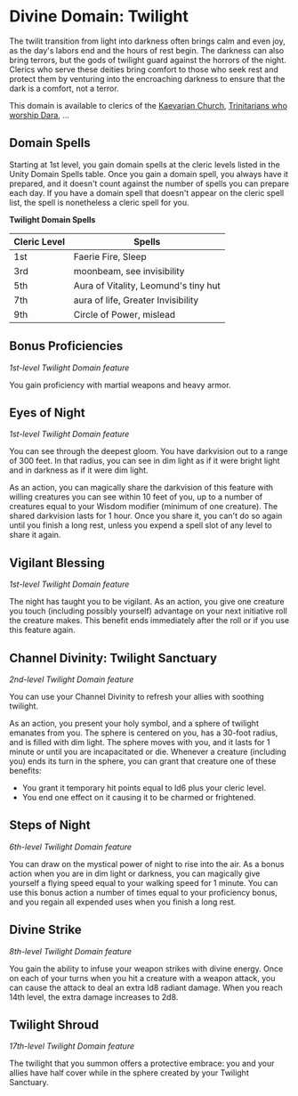 # Divine Domain: Twilight
The twilit transition from light into darkness often brings calm and even joy, as the day's labors end and the hours of rest begin. The darkness can also bring terrors, but the gods of twilight guard against the horrors of the night. Clerics who serve these deities bring comfort to those who seek rest and protect them by venturing into the encroaching darkness to ensure that the dark is a comfort, not a terror.

This domain is available to clerics of the [Kaevarian Church](../../Religions/KaevarianChurch.md), [Trinitarians who worship Dara](../../Religions/Trinitarian.md#dara), ...

## Domain Spells
Starting at 1st level, you gain domain spells at the cleric levels listed in the Unity Domain Spells table. Once you gain a domain spell, you always have it prepared, and it doesn't count against the number of spells you can prepare each day. If you have a domain spell that doesn't appear on the cleric spell list, the spell is nonetheless a cleric spell for you.

**Twilight Domain Spells**

Cleric Level |	Spells
------------ | -----
1st	| Faerie Fire, Sleep
3rd	| moonbeam, see invisibility
5th	| Aura of Vitality, Leomund's tiny hut
7th	| aura of life, Greater Invisibility
9th	| Circle of Power, mislead

## Bonus Proficiencies
*1st-level Twilight Domain feature*

You gain proficiency with martial weapons and heavy armor.

## Eyes of Night
*1st-level Twilight Domain feature*

You can see through the deepest gloom. You have darkvision out to a range of 300 feet. In that radius, you can see in dim light as if it were bright light and in darkness as if it were dim light.

As an action, you can magically share the darkvision of this feature with willing creatures you can see within 10 feet of you, up to a number of creatures equal to your Wisdom modifier (minimum of one creature). The shared darkvision lasts for 1 hour. Once you share it, you can't do so again until you finish a long rest, unless you expend a spell slot of any level to share it again. 

## Vigilant Blessing
*1st-level Twilight Domain feature*

The night has taught you to be vigilant. As an action, you give one creature you touch (including possibly yourself) advantage on your next initiative roll the creature makes. This benefit ends immediately after the roll or if you use this feature again.

## Channel Divinity: Twilight Sanctuary
*2nd-level Twilight Domain feature*

You can use your Channel Divinity to refresh your allies with soothing twilight.

As an action, you present your holy symbol, and a sphere of twilight emanates from you. The sphere is centered on you, has a 30-foot radius, and is filled with dim light. The sphere moves with you, and it lasts for 1 minute or until you are incapacitated or die. Whenever a creature (including you) ends its turn in the sphere, you can grant that creature one of these benefits:

* You grant it temporary hit points equal to ld6 plus your cleric level.
* You end one effect on it causing it to be charmed or frightened. 

## Steps of Night
*6th-level Twilight Domain feature*

You can draw on the mystical power of night to rise into the air. As a bonus action when you are in dim light or darkness, you can magically give yourself a flying speed equal to your walking speed for 1 minute. You can use this bonus action a number of times equal to your proficiency bonus, and you regain all expended uses when you finish a long rest.

## Divine Strike
*8th-level Twilight Domain feature*

You gain the ability to infuse your weapon strikes with divine energy. Once on each of your turns when you hit a creature with a weapon attack, you can cause the attack to deal an extra ld8 radiant damage. When you reach 14th level, the extra damage increases to 2d8.

## Twilight Shroud
*17th-level Twilight Domain feature*

The twilight that you summon offers a protective embrace: you and your allies have half cover while in the sphere created by your Twilight Sanctuary. 
